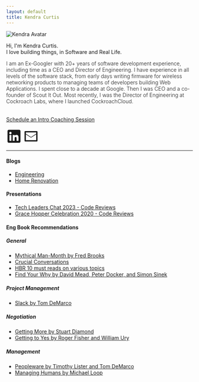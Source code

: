```yaml
---
layout: default
title: Kendra Curtis
---
```

<div class="mb-5">
	<div class="row align-items-center">
    	<div class="col-sm-4">
    		<img src="../img/kendra-square.jpg" alt="Kendra Avatar" class="rounded-circle img-fluid">
    	</div>
    	<div class="col-md text-center">
      		<p class="lead">Hi,  I'm Kendra Curtis. <br> I love building things, in Software and Real Life.</p>
        <p style="font-weight: 300"> I am an Ex-Googler with 20+ years of software development experience, including time as a CEO and Director of Engineering. I have experience in all levels of the software stack, from early days writing firmware for wireless networking products to managing teams of developers building Web Applications. I spent close to a decade at Google. Then I was CEO and a co-founder of Scout It Out. Most recently, I was the Director of Engineering at Cockroach Labs, where I launched CockroachCloud.</p> 
      		<div style="margin-bottom: 1rem;margin-top: 2rem;">
      			<!--a class="button" href="https://practicahq.com/coaches/kendra%E2%80%94curtis%E2%80%9464310e">Schedule a 1:1 Coaching Session</a-->
      			<a class="button" href="https://calendly.com/kscurtis2000/coaching-intro">Schedule an Intro Coaching Session</a>
      		</div>
      		<div>
      			<a class="no-link-color-secondary pr-3" href="https://www.linkedin.com/in/curtiskendra"><svg
      				     xmlns="http://www.w3.org/2000/svg" viewBox="0 0 24 24" data-supported-dps="24x24" 
      				     fill="currentColor" width="3em" height="3em">
  						<path d="M19.997 2h-16c-1.1 0-2 .9-2 2v16c0 1.1.9 2 2 2h16c1.1 0 2-.9 2-2V4c0-1.1-.9-2-2-2zm-12 
  						17h-3v-9h3v9zm-1.5-10.175c-.992 0-1.825-.817-1.825-1.825s.833-1.825 1.825-1.825S8.322 5.992 8.322 7s-.833 1.825-1.825 1.825zM18.997 19h-3v-4.044c0-1.438-.641-1.956-1.454-1.956-1.062 0-1.546.847-1.546 2.237V19h-3v-9h2.938v1.125c.453-.703 1.422-1.25 2.609-1.25 2.266 0 3.453 1.078 3.453 3.688V19z">
  						</path>
				</svg></a>
				<a class="no-link-color-secondary" href="mailto:kscurtis2000+w@gmail.com">
    				<svg xmlns="http://www.w3.org/2000/svg" viewBox="0 0 24 24" data-supported-dps="24x24" 
    				     fill="currentColor" width="3em" height="3em">
  						<path d="M21 4H3a1 1 0 00-1 1v14a1 1 0 001 1h18a1 1 0 001-1V5a1 1 0 00-1-1zm-1 2v2l-8 5.24L4 8V6h16zM4 18V9l7.32 4.78a1.25 1.25 0 001.37 0L20 9v9H4z">
  						</path>
					</svg>
   				 </a>
      		</div>
    	</div>
  	</div>
</div>

---

<!--p align="center">
I am excited to be presenting in the <a href="https://www.meetup.com/tech-leader-chats/events/291951435/">Tech Leaders Chat Series hosted by Multitudes</a></p>

<h2 align="center">How to Support Yourself & Your Team Through a Layoff</h2>
<p align="center">April 3, 2023 4pm PT</p>

<p align="center"><a class="button" href="https://www.meetup.com/tech-leader-chats/events/291951435/">Sign-up for the talk</a> 

 </p-->

#### Blogs

* [Engineering](https://kscurtis2000.medium.com/)
* [Home Renovation](http://medium.com/@KendraDIY)

#### Presentations
* [Tech Leaders Chat 2023 - Code Reviews](../techleaderslayoffs)
* [Grace Hopper Celebration 2020 - Code Reviews](../ghc2020)


#### Eng Book Recommendations
##### General
* [Mythical Man-Month by Fred Brooks](https://g.co/kgs/5oiiz9)
* [Crucial Conversations](https://g.co/kgs/phwz1E)
* [HBR 10 must reads on various topics ](https://store.hbr.org/books/hbr-10-must-read-series/)
* [Find Your Why by David Mead, Peter Docker, and Simon Sinek](https://g.co/kgs/qLgS31)

##### Project Management
* [Slack by Tom DeMarco](https://g.co/kgs/dUYrz9)

##### Negotiation
* [Getting More by Stuart Diamond](https://g.co/kgs/K3f1YZ)
* [Getting to Yes by Roger Fisher and William Ury](https://g.co/kgs/id5jXd)

##### Management
* [Peopleware by Timothy Lister and Tom DeMarco](https://g.co/kgs/QFzZTN)
* [Managing Humans by Michael Loop](https://g.co/kgs/RojnG1)




